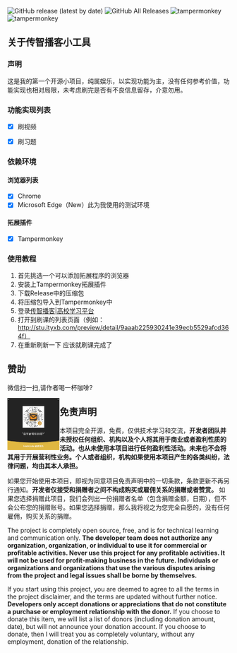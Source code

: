 ![GitHub release (latest by date)](https://img.shields.io/github/v/release/wuGuangLei/ityxb-tools)
![GitHub All Releases](https://img.shields.io/github/downloads/wuGuangLei/ityxb-tools/total)
![tampermonkey](https://img.shields.io/badge/tampermonkey-success-yellowgreen)
![tampermonkey](https://img.shields.io/badge/license-Mit-lightgrey)

## 关于传智播客小工具

### 声明

这是我的第一个开源小项目，纯属娱乐，以实现功能为主，没有任何参考价值，功能实现也相对局限，未考虑刷完是否有不良信息留存，介意勿用。

###  功能实现列表

- [x] 刷视频

- [x] 刷习题

### 依赖环境

#### 浏览器列表

- [x] Chrome
- [x] Microsoft Edge（New）此为我使用的测试环境

#### 拓展插件

- [x] Tampermonkey

   

### 使用教程

1. 首先挑选一个可以添加拓展程序的浏览器
2. 安装上Tampermonkey拓展插件
3. 下载Release中的压缩包
4. 将压缩包导入到Tampermonkey中
5. 登录[传智播客|高校学习平台](http://stu.ityxb.com/)
6. 打开到刷课的列表页面（例如：http://stu.ityxb.com/preview/detail/9aaab225930241e39ecb5529afcd364f）
7. 在重新刷新一下 应该就刷课完成了

## 赞助

微信扫一扫,请作者喝一杯咖啡?

<img src="/img/reward.png" style="zoom:33%; float:left;" />

## 免责声明

本项目完全开源，免费，仅供技术学习和交流，**开发者团队并未授权任何组织、机构以及个人将其用于商业或者盈利性质的活动。也从未使用本项目进行任何盈利性活动。未来也不会将其用于开展营利性业务。个人或者组织，机构如果使用本项目产生的各类纠纷，法律问题，均由其本人承担。**

如果您开始使用本项目，即视为同意项目免责声明中的一切条款，条款更新不再另行通知。**开发者仅接受和捐赠者之间不构成购买或雇佣关系的捐赠或者赞赏。** 如果您选择捐赠此项目，我们会列出一份捐赠者名单（包含捐赠金额，日期），但不会公布您的捐赠账号。如果您选择捐赠，那么我将视之为您完全自愿的，没有任何雇佣，购买关系的捐赠。

The project is completely open source, free, and is for technical learning and communication only. **The developer team does not authorize any organization, organization, or individual to use it for commercial or profitable activities. Never use this project for any profitable activities. It will not be used for profit-making business in the future. Individuals or organizations and organizations that use the various disputes arising from the project and legal issues shall be borne by themselves.**

If you start using this project, you are deemed to agree to all the terms in the project disclaimer, and the terms are updated without further notice. **Developers only accept donations or appreciations that do not constitute a purchase or employment relationship with the donor.** If you choose to donate this item, we will list a list of donors (including donation amount, date), but will not announce your donation account. If you choose to donate, then I will treat you as completely voluntary, without any employment, donation of the relationship.